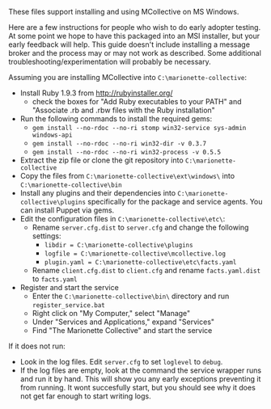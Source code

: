 These files support installing and using MCollective on MS Windows.

Here are a few instructions for people who wish to do early adopter testing. At some point we hope to have this packaged into an MSI installer, but your early feedback will help. This guide doesn't include installing a message broker and the process may or may not work as described. Some additional troubleshooting/experimentation will probably be necessary.

Assuming you are installing MCollective into `C:\marionette-collective`:

 * Install Ruby 1.9.3 from <http://rubyinstaller.org/>
      * check the boxes for "Add Ruby executables to your PATH" and "Associate .rb and .rbw files with the Ruby installation"
 * Run the following commands to install the required gems:
      * `gem install --no-rdoc --no-ri stomp win32-service sys-admin windows-api`
      * `gem install --no-rdoc --no-ri win32-dir -v 0.3.7`
      * `gem install --no-rdoc --no-ri win32-process -v 0.5.5`
 * Extract the zip file or clone the git repository into `C:\marionette-collective`
 * Copy the files from `C:\marionette-collective\ext\windows\` into `C:\marionette-collective\bin`
 * Install any plugins and their dependencies into `C:\marionette-collective\plugins`
   specifically for the package and service agents. You can install Puppet via gems.
 * Edit the configuration files in `C:\marionette-collective\etc\`:
      * Rename `server.cfg.dist` to `server.cfg` and change the following settings:
         * `libdir = C:\marionette-collective\plugins`
         * `logfile = C:\marionette-collective\mcollective.log`
         * `plugin.yaml = C:\marionette-collective\etc\facts.yaml`
      * Rename `client.cfg.dist` to `client.cfg` and rename `facts.yaml.dist` to `facts.yaml`
 * Register and start the service
      * Enter the `C:\marionette-collective\bin\` directory and run `register_service.bat`
      * Right click on "My Computer," select "Manage"
      * Under "Services and Applications," expand "Services"
      * Find "The Marionette Collective" and start the service

If it does not run:

 * Look in the log files. Edit `server.cfg` to set `loglevel` to `debug`. 
 * If the log files are empty, look at the command the service wrapper runs and run it by hand. This will show you any early exceptions preventing it from running. It wont succesfully start, but you should see why it does not get far enough to start writing logs.
 
